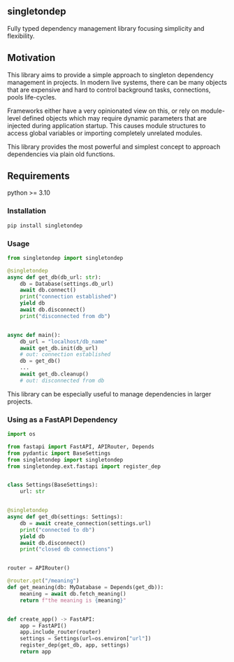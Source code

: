 singletondep
------------

Fully typed dependency management library focusing simplicity and flexibility.

## Motivation

This library aims to provide a simple approach to singleton dependency
management in projects. In modern live systems, there can be many objects that
are expensive and hard to control background tasks, connections, pools
life-cycles.

Frameworks either have a very opinionated view on this, or rely on module-level
defined objects which may require dynamic parameters that are injected during
application startup. This causes module structures to access global variables
or importing completely unrelated modules.

This library provides the most powerful and simplest concept to approach
dependencies via plain old functions.

## Requirements

python >= 3.10

### Installation

```sh
pip install singletondep
```

### Usage

```python
from singletondep import singletondep

@singletondep
async def get_db(db_url: str):
    db = Database(settings.db_url)
    await db.connect()
    print("connection established")
    yield db
    await db.disconnect()
    print("disconnected from db")


async def main():
    db_url = "localhost/db_name"
    await get_db.init(db_url)
    # out: connection established
    db = get_db()
    ...
    await get_db.cleanup()
    # out: disconnected from db
```

This library can be especially useful to manage dependencies in larger projects.


### Using as a FastAPI Dependency

```python
import os

from fastapi import FastAPI, APIRouter, Depends
from pydantic import BaseSettings
from singletondep import singletondep
from singletondep.ext.fastapi import register_dep


class Settings(BaseSettings):
    url: str


@singletondep
async def get_db(settings: Settings):
    db = await create_connection(settings.url)
    print("connected to db")
    yield db
    await db.disconnect()
    print("closed db connections")


router = APIRouter()

@router.get("/meaning")
def get_meaning(db: MyDatabase = Depends(get_db)):
    meaning = await db.fetch_meaning()
    return f"the meaning is {meaning}"


def create_app() -> FastAPI:
    app = FastAPI()
    app.include_router(router)
    settings = Settings(url=os.environ["url"])
    register_dep(get_db, app, settings)
    return app
```
